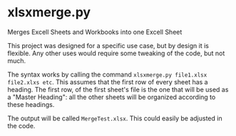 # xlsxmerge.py
Merges Excell Sheets and Workbooks into one Excell Sheet

This project was designed for a specific use case, but by design it is flexible. Any other uses would require some tweaking of the code, but not much. 

The syntax works by calling the command `xlsxmerge.py file1.xlsx file2.xlxs etc`. This assumes that the first row of every sheet has a heading. The first row, of the first sheet's file is the one that will be used as a "Master Heading": all the other sheets will be organized according to these headings. 

The output will be called `MergeTest.xlsx`. This could easily be adjusted in the code. 
